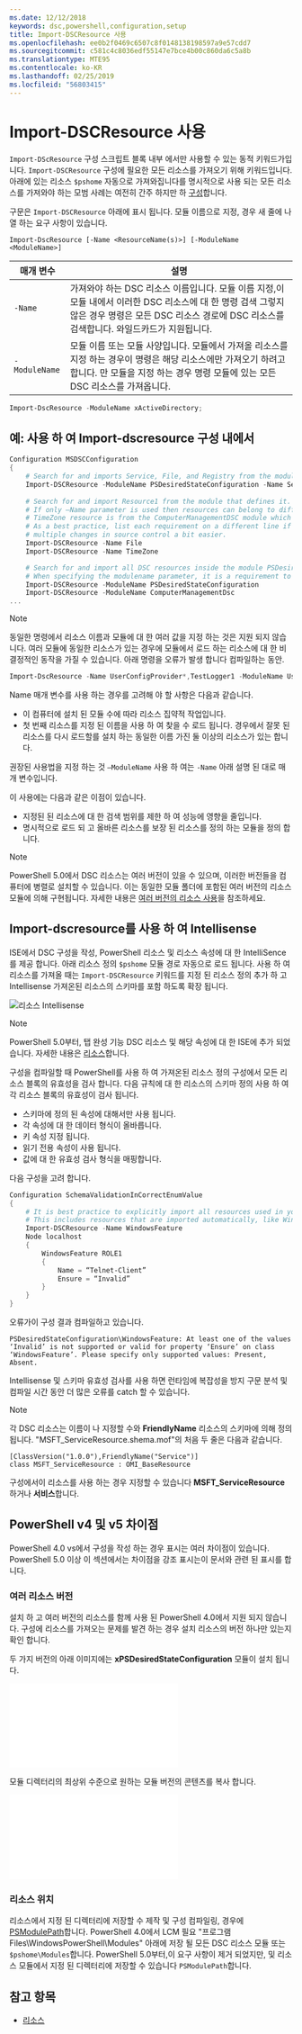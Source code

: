 ```yaml
---
ms.date: 12/12/2018
keywords: dsc,powershell,configuration,setup
title: Import-DSCResource 사용
ms.openlocfilehash: ee0b2f0469c6507c8f0148138198597a9e57cdd7
ms.sourcegitcommit: c581c4c8036edf55147e7bce4b00c860da6c5a8b
ms.translationtype: MTE95
ms.contentlocale: ko-KR
ms.lasthandoff: 02/25/2019
ms.locfileid: "56803415"
---
```

# <a name="using-import-dscresource"></a>Import-DSCResource 사용

`Import-DScResource` 구성 스크립트 블록 내부 에서만 사용할 수 있는 동적 키워드가입니다. `Import-DSCResource` 구성에 필요한 모든 리소스를 가져오기 위해 키워드입니다. 아래에 있는 리소스 `$pshome` 자동으로 가져와집니다를 명시적으로 사용 되는 모든 리소스를 가져와야 하는 모범 사례는 여전히 간주 하지만 하 [구성](Configurations.md)합니다.

구문은 `Import-DSCResource` 아래에 표시 됩니다.  모듈 이름으로 지정, 경우 새 줄에 나열 하는 요구 사항이 있습니다.

```syntax
Import-DscResource [-Name <ResourceName(s)>] [-ModuleName <ModuleName>]
```

|매개 변수  |설명  |
|---------|---------|
|`-Name`|가져와야 하는 DSC 리소스 이름입니다. 모듈 이름 지정,이 모듈 내에서 이러한 DSC 리소스에 대 한 명령 검색 그렇지 않은 경우 명령은 모든 DSC 리소스 경로에 DSC 리소스를 검색합니다. 와일드카드가 지원됩니다.|
|`-ModuleName`|모듈 이름 또는 모듈 사양입니다.  모듈에서 가져올 리소스를 지정 하는 경우이 명령은 해당 리소스에만 가져오기 하려고 합니다. 만 모듈을 지정 하는 경우 명령 모듈에 있는 모든 DSC 리소스를 가져옵니다.|

```powershell
Import-DscResource -ModuleName xActiveDirectory;
```

## <a name="example-use-import-dscresource-within-a-configuration"></a>예: 사용 하 여 Import-dscresource 구성 내에서

```powershell
Configuration MSDSCConfiguration
{
    # Search for and imports Service, File, and Registry from the module PSDesiredStateConfiguration.
    Import-DSCResource -ModuleName PSDesiredStateConfiguration -Name Service, File, Registry
    
    # Search for and import Resource1 from the module that defines it.
    # If only –Name parameter is used then resources can belong to different PowerShell modules as well.
    # TimeZone resource is from the ComputerManagementDSC module which is not installed by default.
    # As a best practice, list each requirement on a different line if possible.  This makes reviewing
    # multiple changes in source control a bit easier.
    Import-DSCResource -Name File
    Import-DSCResource -Name TimeZone

    # Search for and import all DSC resources inside the module PSDesiredStateConfiguration.
    # When specifying the modulename parameter, it is a requirement to list each on a new line.
    Import-DSCResource -ModuleName PSDesiredStateConfiguration
    Import-DSCResource -ModuleName ComputerManagementDsc
...
```

> [!NOTE]
> 동일한 명령에서 리소스 이름과 모듈에 대 한 여러 값을 지정 하는 것은 지원 되지 않습니다. 여러 모듈에 동일한 리소스가 있는 경우에 모듈에서 로드 하는 리소스에 대 한 비 결정적인 동작을 가질 수 있습니다. 아래 명령을 오류가 발생 합니다 컴파일하는 동안.
>
> ```powershell
> Import-DscResource -Name UserConfigProvider*,TestLogger1 -ModuleName UserConfigProv,PsModuleForTestLogger
> ```

Name 매개 변수를 사용 하는 경우를 고려해 야 할 사항은 다음과 같습니다.

- 이 컴퓨터에 설치 된 모듈 수에 따라 리소스 집약적 작업입니다.
- 첫 번째 리소스를 지정 된 이름을 사용 하 여 찾을 수 로드 됩니다. 경우에서 잘못 된 리소스를 다시 로드할를 설치 하는 동일한 이름 가진 둘 이상의 리소스가 있는 합니다.

권장된 사용법을 지정 하는 것 `–ModuleName` 사용 하 여는 `-Name` 아래 설명 된 대로 매개 변수입니다.

이 사용에는 다음과 같은 이점이 있습니다.

- 지정된 된 리소스에 대 한 검색 범위를 제한 하 여 성능에 영향을 줄입니다.
- 명시적으로 로드 되 고 올바른 리소스를 보장 된 리소스를 정의 하는 모듈을 정의 합니다.

> [!NOTE]
> PowerShell 5.0에서 DSC 리소스는 여러 버전이 있을 수 있으며, 이러한 버전들을 컴퓨터에 병렬로 설치할 수 있습니다. 이는 동일한 모듈 폴더에 포함된 여러 버전의 리소스 모듈에 의해 구현됩니다.
> 자세한 내용은 [여러 버전의 리소스 사용](sxsresource.md)을 참조하세요.

## <a name="intellisense-with-import-dscresource"></a>Import-dscresource를 사용 하 여 Intellisense

ISE에서 DSC 구성을 작성, PowerShell 리소스 및 리소스 속성에 대 한 IntelliSence를 제공 합니다. 아래 리소스 정의 `$pshome` 모듈 경로 자동으로 로드 됩니다. 사용 하 여 리소스를 가져올 때는 `Import-DSCResource` 키워드를 지정 된 리소스 정의 추가 하 고 Intellisense 가져온된 리소스의 스키마를 포함 하도록 확장 됩니다.

![리소스 Intellisense](/media/resource-intellisense.png)

> [!NOTE]
> PowerShell 5.0부터, 탭 완성 기능 DSC 리소스 및 해당 속성에 대 한 ISE에 추가 되었습니다. 자세한 내용은 [리소스](../resources/resources.md)합니다.

구성을 컴파일할 때 PowerShell를 사용 하 여 가져온된 리소스 정의 구성에서 모든 리소스 블록의 유효성을 검사 합니다.
다음 규칙에 대 한 리소스의 스키마 정의 사용 하 여 각 리소스 블록의 유효성이 검사 됩니다.

- 스키마에 정의 된 속성에 대해서만 사용 됩니다.
- 각 속성에 대 한 데이터 형식이 올바릅니다.
- 키 속성 지정 됩니다.
- 읽기 전용 속성이 사용 됩니다.
- 값에 대 한 유효성 검사 형식을 매핑합니다.

다음 구성을 고려 합니다.

```powershell
Configuration SchemaValidationInCorrectEnumValue
{
    # It is best practice to explicitly import all resources used in your Configuration.
    # This includes resources that are imported automatically, like WindowsFeature.
    Import-DSCResource -Name WindowsFeature
    Node localhost
    {
        WindowsFeature ROLE1
        {
            Name = “Telnet-Client”
            Ensure = “Invalid”
        }
    }
}
```

오류가이 구성 결과 컴파일하고 있습니다.

```output
PSDesiredStateConfiguration\WindowsFeature: At least one of the values ‘Invalid’ is not supported or valid for property ‘Ensure’ on class ‘WindowsFeature’. Please specify only supported values: Present, Absent.
```

Intellisense 및 스키마 유효성 검사를 사용 하면 런타임에 복잡성을 방지 구문 분석 및 컴파일 시간 동안 더 많은 오류를 catch 할 수 있습니다.

> [!NOTE]
> 각 DSC 리소스는 이름이 나 지정할 수와 **FriendlyName** 리소스의 스키마에 의해 정의 됩니다. "MSFT_ServiceResource.shema.mof"의 처음 두 줄은 다음과 같습니다.
> ```syntax
> [ClassVersion("1.0.0"),FriendlyName("Service")]
> class MSFT_ServiceResource : OMI_BaseResource
> ```
> 구성에서이 리소스를 사용 하는 경우 지정할 수 있습니다 **MSFT_ServiceResource** 하거나 **서비스**합니다.

## <a name="powershell-v4-and-v5-differences"></a>PowerShell v4 및 v5 차이점

PowerShell 4.0 vs에서 구성을 작성 하는 경우 표시는 여러 차이점이 있습니다. PowerShell 5.0 이상 이 섹션에서는 차이점을 강조 표시는이 문서와 관련 된 표시를 합니다.

### <a name="multiple-resource-versions"></a>여러 리소스 버전

설치 하 고 여러 버전의 리소스를 함께 사용 된 PowerShell 4.0에서 지원 되지 않습니다. 구성에 리소스를 가져오는 문제를 발견 하는 경우 설치 리소스의 버전 하나만 있는지 확인 합니다.

두 가지 버전의 아래 이미지에는 **xPSDesiredStateConfiguration** 모듈이 설치 됩니다.

![고정 하는 여러 리소스 버전](/media/multiple-resource-versions-broken.md)

모듈 디렉터리의 최상위 수준으로 원하는 모듈 버전의 콘텐츠를 복사 합니다.

![고정 하는 여러 리소스 버전](/media/multiple-resource-versions-fixed.md)

### <a name="resource-location"></a>리소스 위치

리소스에서 지정 된 디렉터리에 저장할 수 제작 및 구성 컴파일링, 경우에 [PSModulePath](/powershell/developer/module/modifying-the-psmodulepath-installation-path)합니다. PowerShell 4.0에서 LCM 필요 "프로그램 Files\WindowsPowerShell\Modules" 아래에 저장 될 모든 DSC 리소스 모듈 또는 `$pshome\Modules`합니다. PowerShell 5.0부터,이 요구 사항이 제거 되었지만, 및 리소스 모듈에서 지정 된 디렉터리에 저장할 수 있습니다 `PSModulePath`합니다.

## <a name="see-also"></a>참고 항목

- [리소스](../resources/resources.md)
